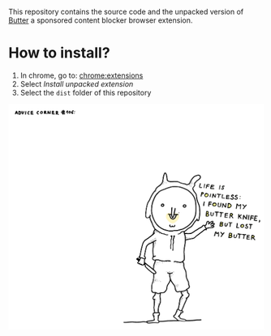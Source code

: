 This repository contains the source code and the unpacked version of [Butter](https://butter.sonnet.io) a sponsored content blocker browser extension.

# How to install?

1. In chrome, go to: [chrome:extensions](chrome:extensions)
2. Select _Install unpacked extension_
3. Select the `dist` folder of this repository

![a creature with its faced smeared with butter](./docs/logo.webp)
